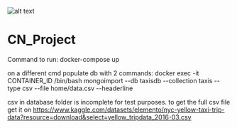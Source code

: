 ![alt text](https://ciencias.ulisboa.pt/sites/default/files/Ciencias_Logo_Azul-01.png)

# CN_Project
Command to run: 
docker-compose up

on a different cmd populate db with 2 commands:
docker exec -it CONTAINER_ID /bin/bash
mongoimport --db taxisdb --collection taxis --type csv --file home/data.csv --headerline

csv in database folder is incomplete for test purposes.
to get the full csv file get it on https://www.kaggle.com/datasets/elemento/nyc-yellow-taxi-trip-data?resource=download&select=yellow_tripdata_2016-03.csv

